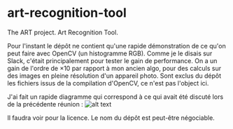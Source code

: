 # art-recognition-tool
The ART project. Art Recognition Tool.

Pour l'instant le dépôt ne contient qu'une rapide démonstration de ce qu'on peut faire avec OpenCV (un histogramme RGB). Comme je le disais sur Slack, c'était principalement pour tester le gain de performance. On a un gain de l'ordre de ×10 par rapport à mon ancien algo, pour des calculs sur des images en pleine résolution d'un appareil photo.
Sont exclus du dépôt les fichiers issus de la compilation d'OpenCV, ce n'est pas l'object ici.

J'ai fait un rapide diagramme qui correspond à ce qui avait été discuté lors de la précédente réunion :
![alt text](process.png "Découpage du processus de reconnaissance de tableaux")

Il faudra voir pour la licence. Le nom du dépôt est peut-être négociable.
